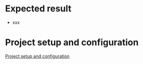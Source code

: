 # Expected result

- xxx

# Project setup and configuration

[Project setup and configuration](./../Readme.md)
